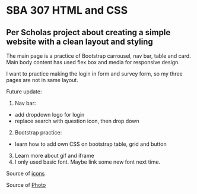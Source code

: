 # SBA 307 HTML and CSS
## Per Scholas project about creating a simple website with a clean layout and styling

The main page is a practice of Bootstrap carrousel, nav bar, table and card. 
Main body content has used flex box and media for responsive design.  

I want to practice making the login in form and survey form, so my three pages are not in same layout. 

Future update:
1. Nav bar: 
* add dropdown logo for login
* replace search with question icon, then drop down
2. Bootstrap practice:
* learn how to add own CSS on bootstrap table, grid and button
3. Learn more about gif and iframe
4. I only used basic font. Maybe link some new font next time.


Source of [icons](https://iconmonstr.com/)

Source of [Photo](https://www.istockphoto.com/)
